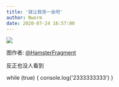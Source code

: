 ```yaml
---
title: '就让我丧一会吧'
author: Nworm
date: 2020-07-24 16:57:00
---
```


![](https://img.nworm.icu/sang/sang.jpg)

图作者: [@HamsterFragment](https://twitter.com/hamsterfragment)
<!--more-->
反正也没人看到

while (true) {
 console.log('2333333333')
}